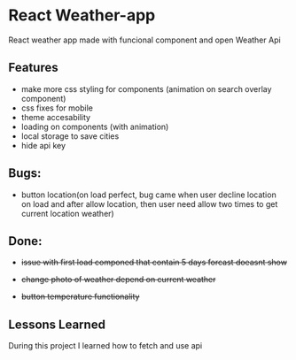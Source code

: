 # React Weather-app

React weather app made with funcional component and open Weather Api

## Features

- make more css styling for components (animation on search overlay component)
- css fixes for mobile
- theme accesability 
- loading on components (with animation)
- local storage to save cities
- hide api key


## Bugs:
- button location(on load perfect, bug came when user decline location on load and after allow location, then user need allow two times to get current location weather)

## Done:
- ~~issue with first load componed that contain 5 days forcast doeasnt show~~

- ~~change photo of weather depend on current weather~~

- ~~button temperature functionality~~

## Lessons Learned

During this project I learned how to fetch and use api

